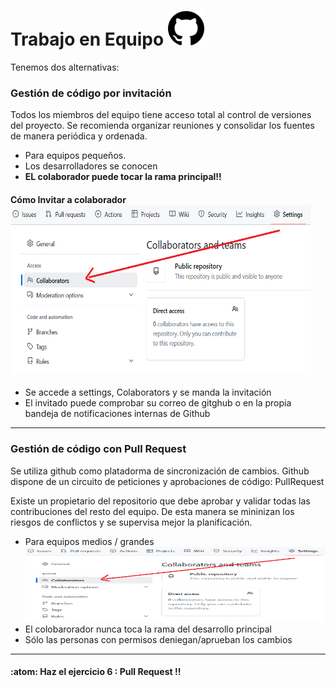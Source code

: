 # Trabajo en Equipo <img src="/assets/github.png" width="58" height="56"/>

Tenemos dos alternativas:

### Gestión de código por invitación

Todos los miembros del equipo tiene acceso total al control de versiones
del proyecto. Se recomienda organizar reuniones y consolidar los fuentes
de manera periódica y ordenada.



- Para equipos pequeños.
- Los desarrolladores se conocen
- **EL colaborador puede tocar la rama principal!!**

#### Cómo Invitar a colaborador  <img src="/assets/collab.png" width="480" height="270"/>

- Se accede a settings, Colaborators y se manda la invitación
- El invitado puede comprobar su correo de gitghub o en la propia
bandeja de notificaciones internas de Github


---

### Gestión de código con Pull Request 

Se utiliza github como platadorma de sincronización de cambios.
Github dispone de un circuito de peticiones y aprobaciones de código: PullRequest

Existe un propietario del repositorio que debe aprobar y validar todas las contribuciones del resto del equipo.
De esta manera se mininizan los riesgos de conflictos y se supervisa mejor la planificación.

- Para equipos medios / grandes<img src="/assets/collab.png" width="480" height="120"/>
- El colobarorador nunca toca la rama del desarrollo principal
- Sólo las personas con permisos deniegan/aprueban los cambios
  
---
#### :atom: Haz el ejercicio 6 : Pull Request !!
